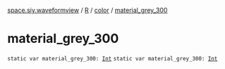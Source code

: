 [space.siy.waveformview](../../index.md) / [R](../index.md) / [color](index.md) / [material_grey_300](./material_grey_300.md)

# material_grey_300

`static var material_grey_300: `[`Int`](https://kotlinlang.org/api/latest/jvm/stdlib/kotlin/-int/index.html)
`static var material_grey_300: `[`Int`](https://kotlinlang.org/api/latest/jvm/stdlib/kotlin/-int/index.html)